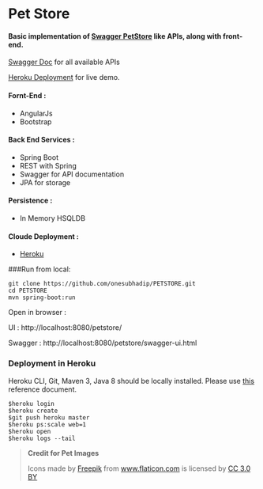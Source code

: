 # Pet Store
#### Basic implementation of [Swagger PetStore](http://petstore.swagger.io/) like APIs, along with front-end. 

[Swagger Doc](http://petstore-subhadip.herokuapp.com/petstore/swagger-ui.html#/Pet_resources) for all available APIs

[Heroku Deployment](http://petstore-subhadip.herokuapp.com/petstore/) for live demo. 

#### Fornt-End : 
- AngularJs
- Bootstrap

#### Back End Services :
- Spring Boot
- REST with Spring
- Swagger for API documentation
- JPA for storage

#### Persistence :
- In Memory HSQLDB

#### Cloude Deployment :
- [Heroku](https://www.heroku.com)


###Run from local:
```
git clone https://github.com/onesubhadip/PETSTORE.git
cd PETSTORE
mvn spring-boot:run
```

Open in browser : 

UI : http://localhost:8080/petstore/

Swagger : http://localhost:8080/petstore/swagger-ui.html


### Deployment in Heroku
Heroku CLI, Git, Maven 3, Java 8 should be locally installed. 
Please use [this](https://devcenter.heroku.com/articles/getting-started-with-java#introduction) reference document.
```
$heroku login
$heroku create
$git push heroku master
$heroku ps:scale web=1
$heroku open
$heroku logs --tail
```

>**Credit for Pet Images**
><div>Icons made by <a href="http://www.freepik.com" title="Freepik">Freepik</a> from <a href="http://www.flaticon.com" title="Flaticon">www.flaticon.com</a> is licensed by <a href="http://creativecommons.org/licenses/by/3.0/" title="Creative Commons BY 3.0" target="_blank">CC 3.0 BY</a></div>

